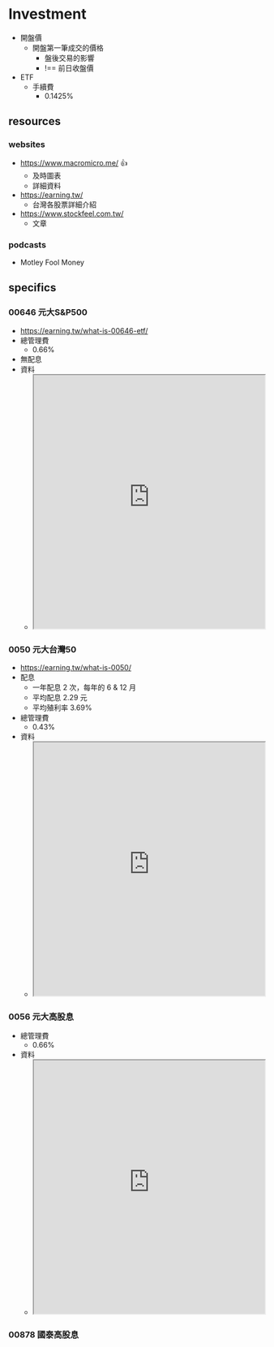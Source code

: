 # Investment
- 開盤價
	- 開盤第一筆成交的價格
		- 盤後交易的影響
		- !== 前日收盤價
- ETF
	- 手續費
		- 0.1425%

## resources
### websites
- https://www.macromicro.me/ 👍
	- 及時圖表
	- 詳細資料
- https://earning.tw/
	- 台灣各股票詳細介紹
- https://www.stockfeel.com.tw/
	- 文章
### podcasts
- Motley Fool Money 

## specifics
### 00646 元大S&P500
- https://earning.tw/what-is-00646-etf/
- 總管理費
	-  0.66%
- 無配息
- 資料
	- <iframe src="https://www.macromicro.me/etf/tw/intro/00646" width=100% height=500px></iframe>

### 0050 元大台灣50
- https://earning.tw/what-is-0050/
- 配息
	- 一年配息 2 次，每年的 6 & 12 月
	- 平均配息 2.29 元
	- 平均殖利率 3.69%
- 總管理費
	- 0.43%
- 資料
	- <iframe src="https://www.macromicro.me/etf/tw/intro/0050" width=100% height=500px></iframe>

### 0056 元大高股息
- 總管理費
	- 0.66%
- 資料
	- <iframe src="https://www.macromicro.me/etf/tw/intro/0056" width=100% height=500px></iframe>

### 00878 國泰高股息